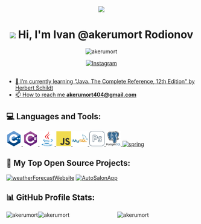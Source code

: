 <div align="center"> 
  <img src="https://tenor.com/ru/view/sad-anime-black-and-white-hyouka-oreki-houtarou-gif-17647487.gif"/>
</div>

<h1 align="center"> <img src="https://media.giphy.com/media/hvRJCLFzcasrR4ia7z/giphy.gif" width="25px"> Hi, I'm Ivan @akerumort Rodionov</h1>

<p align="center"> <img src="https://komarev.com/ghpvc/?username=akerumort&label=Profile%20views&color=6A19B5&style=square" alt="akerumort" /> </p>
<div align="center"><a href="https://www.instagram.com/akerumort/" target="_blank"> <img src="https://img.shields.io/badge/Instagram-%23E4405F.svg?&style=flat-square&logo=instagram&logoColor=white&color=000000" alt="Instagram"> </div> <br>

- 🌱 I’m currently learning "Java. The Complete Reference, 12th Edition" by Herbert Schildt
- 📫 How to reach me **akerumort404@gmail.com**

<h2 align="left"> 💻 Languages and Tools: </h2>
<p align="left"> <a href="https://www.w3schools.com/cpp/" target="_blank" rel="noreferrer"> <img src="https://raw.githubusercontent.com/devicons/devicon/master/icons/cplusplus/cplusplus-original.svg" alt="cplusplus" width="40" height="40"/> </a> <a href="https://www.w3schools.com/cs/" target="_blank" rel="noreferrer"> <img src="https://raw.githubusercontent.com/devicons/devicon/master/icons/csharp/csharp-original.svg" alt="csharp" width="40" height="40"/> </a> <a href="https://www.java.com" target="_blank" rel="noreferrer"> <img src="https://raw.githubusercontent.com/devicons/devicon/master/icons/java/java-original.svg" alt="java" width="40" height="40"/> </a> <a href="https://developer.mozilla.org/en-US/docs/Web/JavaScript" target="_blank" rel="noreferrer"> <img src="https://raw.githubusercontent.com/devicons/devicon/master/icons/javascript/javascript-original.svg" alt="javascript" width="40" height="40"/> </a> <a href="https://www.mysql.com/" target="_blank" rel="noreferrer"> <img src="https://raw.githubusercontent.com/devicons/devicon/master/icons/mysql/mysql-original-wordmark.svg" alt="mysql" width="40" height="40"/> </a> <a href="https://www.photoshop.com/en" target="_blank" rel="noreferrer"> <img src="https://raw.githubusercontent.com/devicons/devicon/master/icons/photoshop/photoshop-line.svg" alt="photoshop" width="40" height="40"/> </a> <a href="https://www.postgresql.org" target="_blank" rel="noreferrer"> <img src="https://raw.githubusercontent.com/devicons/devicon/master/icons/postgresql/postgresql-original-wordmark.svg" alt="postgresql" width="40" height="40"/> </a> <a href="https://spring.io/" target="_blank" rel="noreferrer"> <img src="https://www.vectorlogo.zone/logos/springio/springio-icon.svg" alt="spring" width="40" height="40"/> </a> </p>

<h2>📘 My Top Open Source Projects: </h2>

[![weatherForecastWebsite](https://github-readme-stats.vercel.app/api/pin/?username=akerumort&repo=weatherForecastWebsite&show_description=true&theme=midnight-purple)](https://github.com/akerumort/weatherForecastWebsite)
[![AutoSalonApp](https://github-readme-stats.vercel.app/api/pin/?username=akerumort&repo=AutoSalonApp&show_description=true&theme=midnight-purple)](https://github.com/akerumort/AutoSalonApp)

<h2>📊 GitHub Profile Stats: </h2>

<p align="left"> <img align="left" src="https://github-readme-stats.vercel.app/api/top-langs?username=akerumort&show_icons=true&locale=en&layout=compact&theme=midnight-purple" alt="akerumort" /></p>
<p align="left"> <img align="left" src="https://github-readme-stats.vercel.app/api?username=akerumort&show_icons=true&locale=en&theme=midnight-purple" alt="akerumort"/> </p>
<p align="center"> <img width="1200" height="400" src="https://github-readme-activity-graph.vercel.app/graph?username=akerumort&theme=high-contrast" alt="akerumort"/></p>
